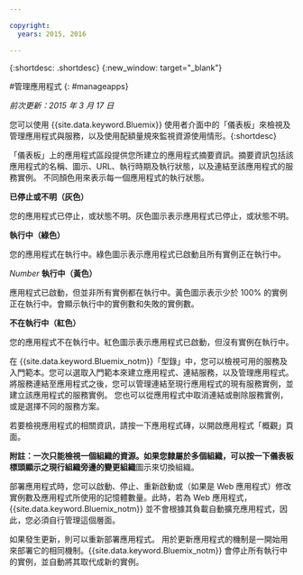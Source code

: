 ```yaml
---

copyright:
  years: 2015, 2016

---
```



{:shortdesc: .shortdesc}
{:new_window: target="_blank"}

#管理應用程式
{: #manageapps}

*前次更新：2015 年 3 月 17 日*

您可以使用 {{site.data.keyword.Bluemix}} 使用者介面中的「儀表板」來檢視及管理應用程式與服務，以及使用配額量規來監視資源使用情形。{:shortdesc}

「儀表板」上的應用程式區段提供您所建立的應用程式摘要資訊。摘要資訊包括該應用程式的名稱、圖示、URL、執行時期及執行狀態，以及連結至該應用程式的服務實例。
不同顏色用來表示每一個應用程式的執行狀態。


**已停止或不明（灰色）**

  您的應用程式已停止，或狀態不明。灰色圖示表示應用程式已停止，或狀態不明。

**執行中（綠色）**

  您的應用程式在執行中。綠色圖示表示應用程式已啟動且所有實例正在執行中。

*Number* **執行中（黃色）**

  應用程式已啟動，但並非所有實例都在執行中。黃色圖示表示少於 100% 的實例正在執行中。會顯示執行中的實例數和失敗的實例數。

**不在執行中（紅色）**

  您的應用程式不在執行中。紅色圖示表示應用程式已啟動，但沒有實例在執行中。

在 {{site.data.keyword.Bluemix_notm}}「型錄」中，您可以檢視可用的服務及入門範本。您可以選取入門範本來建立應用程式、連結服務，以及管理應用程式。
將服務連結至應用程式之後，您可以管理連結至現行應用程式的現有服務實例，並建立該應用程式的服務實例。
您也可以從應用程式中取消連結或刪除服務實例，或是選擇不同的服務方案。


若要檢視應用程式的相關資訊，請按一下應用程式磚，以開啟應用程式「概觀」頁面。

**附註：**一次只能檢視一個組織的資源。如果您隸屬於多個組織，可以按一下儀表板標頭顯示之現行組織旁邊的**變更組織**圖示來切換組織。

部署應用程式時，您可以啟動、停止、重新啟動或（如果是 Web 應用程式）修改實例數及應用程式所使用的記憶體數量。此時，若為 Web 應用程式，{{site.data.keyword.Bluemix_notm}} 並不會根據其負載自動擴充應用程式，因此，您必須自行管理這個層面。

如果發生更新，則可以重新部署應用程式。
用於更新應用程式的機制是一開始用來部署它的相同機制。{{site.data.keyword.Bluemix_notm}} 會停止所有執行中的實例，並自動將其取代成新的實例。
